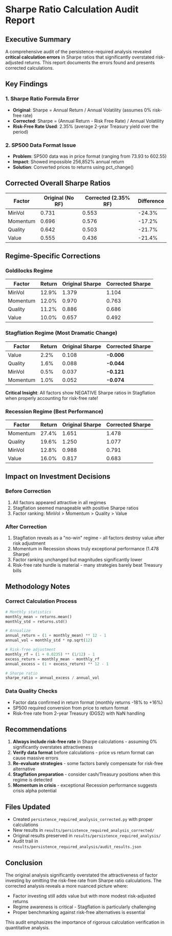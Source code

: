 # Sharpe Ratio Calculation Audit Report

## Executive Summary

A comprehensive audit of the persistence-required analysis revealed **critical calculation errors** in Sharpe ratios that significantly overstated risk-adjusted returns. This report documents the errors found and presents corrected calculations.

## Key Findings

### 1. Sharpe Ratio Formula Error
- **Original**: Sharpe = Annual Return / Annual Volatility (assumes 0% risk-free rate)
- **Corrected**: Sharpe = (Annual Return - Risk Free Rate) / Annual Volatility
- **Risk-Free Rate Used**: 2.35% (average 2-year Treasury yield over the period)

### 2. SP500 Data Format Issue
- **Problem**: SP500 data was in price format (ranging from 73.93 to 602.55)
- **Impact**: Showed impossible 256,852% annual return
- **Solution**: Converted prices to returns using pct_change()

## Corrected Overall Sharpe Ratios

| Factor | Original (No RF) | Corrected (2.35% RF) | Difference |
|--------|-----------------|---------------------|------------|
| MinVol | 0.731 | 0.553 | -24.3% |
| Momentum | 0.696 | 0.576 | -17.2% |
| Quality | 0.642 | 0.503 | -21.7% |
| Value | 0.555 | 0.436 | -21.4% |

## Regime-Specific Corrections

### Goldilocks Regime
| Factor | Return | Original Sharpe | Corrected Sharpe |
|--------|--------|----------------|------------------|
| MinVol | 12.9% | 1.379 | 1.104 |
| Momentum | 12.0% | 0.970 | 0.763 |
| Quality | 11.2% | 0.886 | 0.686 |
| Value | 10.0% | 0.657 | 0.492 |

### Stagflation Regime (Most Dramatic Change)
| Factor | Return | Original Sharpe | Corrected Sharpe |
|--------|--------|----------------|------------------|
| Value | 2.2% | 0.108 | **-0.006** |
| Quality | 1.6% | 0.088 | **-0.044** |
| MinVol | 0.5% | 0.037 | **-0.121** |
| Momentum | 1.0% | 0.052 | **-0.074** |

**Critical Insight**: All factors show NEGATIVE Sharpe ratios in Stagflation when properly accounting for risk-free rate!

### Recession Regime (Best Performance)
| Factor | Return | Original Sharpe | Corrected Sharpe |
|--------|--------|----------------|------------------|
| Momentum | 27.4% | 1.651 | 1.478 |
| Quality | 19.6% | 1.250 | 1.077 |
| MinVol | 12.8% | 0.988 | 0.791 |
| Value | 16.0% | 0.817 | 0.683 |

## Impact on Investment Decisions

### Before Correction
1. All factors appeared attractive in all regimes
2. Stagflation seemed manageable with positive Sharpe ratios
3. Factor ranking: MinVol > Momentum > Quality > Value

### After Correction
1. Stagflation reveals as a "no-win" regime - all factors destroy value after risk adjustment
2. Momentum in Recession shows truly exceptional performance (1.478 Sharpe)
3. Factor ranking unchanged but magnitudes significantly lower
4. Risk-free rate hurdle is material - many strategies barely beat Treasury bills

## Methodology Notes

### Correct Calculation Process
```python
# Monthly statistics
monthly_mean = returns.mean()
monthly_std = returns.std()

# Annualize
annual_return = (1 + monthly_mean) ** 12 - 1
annual_vol = monthly_std * np.sqrt(12)

# Risk-free adjustment
monthly_rf = (1 + 0.0235) ** (1/12) - 1
excess_return = monthly_mean - monthly_rf
annual_excess = (1 + excess_return) ** 12 - 1

# Sharpe ratio
sharpe_ratio = annual_excess / annual_vol
```

### Data Quality Checks
- Factor data confirmed in return format (monthly returns -18% to +16%)
- SP500 required conversion from price to return format
- Risk-free rate from 2-year Treasury (DGS2) with NaN handling

## Recommendations

1. **Always include risk-free rate** in Sharpe calculations - assuming 0% significantly overstates attractiveness
2. **Verify data format** before calculations - price vs return format can cause massive errors
3. **Re-evaluate strategies** - some factors barely compensate for risk-free alternative
4. **Stagflation preparation** - consider cash/Treasury positions when this regime is detected
5. **Momentum in crisis** - exceptional Recession performance suggests crisis alpha potential

## Files Updated

- Created `persistence_required_analysis_corrected.py` with proper calculations
- New results in `results/persistence_required_analysis_corrected/`
- Original results preserved in `results/persistence_required_analysis/`
- Audit trail in `results/persistence_required_analysis/audit_results.json`

## Conclusion

The original analysis significantly overstated the attractiveness of factor investing by omitting the risk-free rate from Sharpe ratio calculations. The corrected analysis reveals a more nuanced picture where:
- Factor investing still adds value but with more modest risk-adjusted returns
- Regime awareness is critical - Stagflation is particularly challenging
- Proper benchmarking against risk-free alternatives is essential

This audit emphasizes the importance of rigorous calculation verification in quantitative analysis.